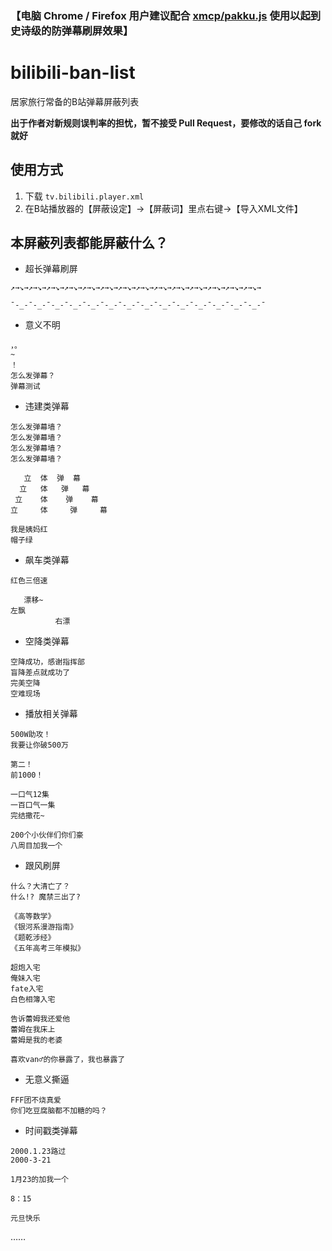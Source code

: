 ### 【电脑 Chrome / Firefox 用户建议配合 [xmcp/pakku.js](https://github.com/xmcp/pakku.js) 使用以起到史诗级的防弹幕刷屏效果】


# bilibili-ban-list
居家旅行常备的B站弹幕屏蔽列表

**出于作者对新规则误判率的担忧，暂不接受 Pull Request，要修改的话自己 fork 就好**

## 使用方式

1. 下载 `tv.bilibili.player.xml`
2. 在B站播放器的【屏蔽设定】→【屏蔽词】里点右键→【导入XML文件】

## 本屏蔽列表都能屏蔽什么？

- 超长弹幕刷屏
```
↗→↘→↗→↘→↗→↘→↗→↘→↗→↘→↗→↘→↗→↘→↗→↘→↗→↘→↗→↘→↗→↘→↗→↘→↗→↘→↗→↘→

ˉ-_-ˉ-_-ˉ-_-ˉ-_-ˉ-_-ˉ-_-ˉ-_-ˉ-_-ˉ-_-ˉ-_-ˉ-_-ˉ-_-ˉ-_-ˉ-_-ˉ
```

- 意义不明
```
，。
~
！
怎么发弹幕？
弹幕测试
```

- 违建类弹幕
```
怎么发弹幕墙？
怎么发弹幕墙？
怎么发弹幕墙？
怎么发弹幕墙？

   立  体  弹  幕
  立   体   弹   幕
 立    体    弹    幕
立     体     弹     幕

我是姨妈红
帽子绿
```

- 飙车类弹幕
```
红色三倍速

   漂移~
左飘
          右漂
```

- 空降类弹幕
```
空降成功，感谢指挥部
盲降差点就成功了
完美空降
空难现场
```

- 播放相关弹幕
```
500W助攻！
我要让你破500万

第二！
前1000！

一口气12集
一百口气一集
完结撒花~

200个小伙伴们你们豪
八周目加我一个
```

- 跟风刷屏
```
什么？大清亡了？
什么!? 魔禁三出了?

《高等数学》
《银河系漫游指南》
《题乾涉经》
《五年高考三年模拟》

超炮入宅
俺妹入宅
fate入宅
白色相簿入宅

告诉蕾姆我还爱他
蕾姆在我床上
蕾姆是我的老婆

喜欢van♂的你暴露了，我也暴露了
```

- 无意义撕逼
```
FFF团不烧真爱
你们吃豆腐脑都不加糖的吗？
```

- 时间戳类弹幕
```
2000.1.23路过
2000-3-21

1月23的加我一个

8：15

元旦快乐
```

…… 
